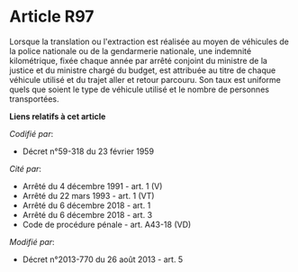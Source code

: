 # Article R97

Lorsque la translation ou l'extraction est réalisée au moyen de véhicules de la police nationale ou de la gendarmerie
nationale, une indemnité kilométrique, fixée chaque année par arrêté conjoint du ministre de la justice et du ministre chargé
du budget, est attribuée au titre de chaque véhicule utilisé et du trajet aller et retour parcouru.  Son taux est uniforme
quels que soient le type de véhicule utilisé et le nombre de personnes transportées.

**Liens relatifs à cet article**

_Codifié par_:

  - Décret n°59-318 du 23 février 1959

_Cité par_:

  - Arrêté du 4 décembre 1991 - art. 1 (V)
  - Arrêté du 22 mars 1993 - art. 1 (VT)
  - Arrêté du 6 décembre 2018 - art. 1
  - Arrêté du 6 décembre 2018 - art. 3
  - Code de procédure pénale - art. A43-18 (VD)

_Modifié par_:

  - Décret n°2013-770 du 26 août 2013 - art. 5
